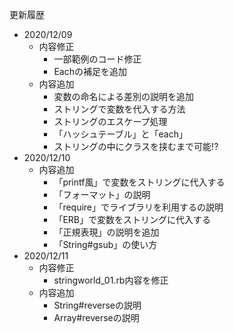 更新履歴
- 2020/12/09
  - 内容修正
    - 一部範例のコード修正
    - Eachの補足を追加
  - 内容追加
    - 変数の命名による差別の説明を追加
    - ストリングで変数を代入する方法
    - ストリングのエスケープ処理
    - 「ハッシュテーブル」と「each」
    - ストリングの中にクラスを挟むまで可能!?
- 2020/12/10
  - 内容追加
    - 「printf風」で変数をストリングに代入する
    - 「フォーマット」の説明
    - 「require」でライブラリを利用するの説明
    - 「ERB」で変数をストリングに代入する
    - 「正規表現」の説明を追加
    - 「String#gsub」の使い方
- 2020/12/11
  - 内容修正
    - stringworld_01.rb内容を修正
  - 内容追加
    - String#reverseの説明
    - Array#reverseの説明